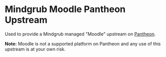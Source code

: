 # Mindgrub Moodle Pantheon Upstream

Used to provide a Mindgrub managed "Moodle" upstream on [Pantheon](https://pantheon.io).

**Note:** Moodle is not a supported platform on Pantheon and any use of this upstream is at your own risk. 